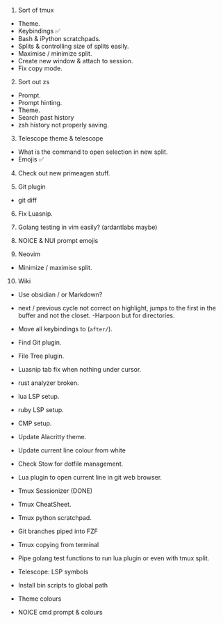 1. Sort of tmux
 - Theme.
- Keybindings ✅
 - Bash & iPython scratchpads.
 - Splits & controlling size of splits easily.
 - Maximise / minimize split.
 - Create new window & attach to session.
 - Fix copy mode.

2. Sort out zs
 - Prompt.
 - Prompt hinting.
 - Theme.
 - Search past history
 - zsh history not properly saving.

3. Telescope theme & telescope
  - What is the command to open selection in new split.
  - Emojis ✅

4. Check out new primeagen stuff.

5. Git plugin
  - git diff

6. Fix Luasnip.

7. Golang testing in vim easily? (ardantlabs maybe)

8. NOICE & NUI prompt emojis

9. Neovim
  - Minimize / maximise split.

10. Wiki

  - Use obsidian / or Markdown?


- next / previous cycle not correct on highlight, jumps to the first in the buffer and not the closet.
-Harpoon but for directories.
- Move all keybindings to (`after/`).
- Find Git plugin.
- File Tree plugin.
- Luasnip tab fix when nothing under cursor.
- rust analyzer broken.
- lua LSP setup.
- ruby LSP setup.
- CMP setup.
- Update Alacritty theme.
- Update current line colour from white
- Check Stow for dotfile management.
- Lua plugin to open current line in git web browser.
- Tmux Sessionizer (DONE)
- Tmux CheatSheet.
- Tmux python scratchpad.
- Git branches piped into FZF
- Tmux copying from terminal
- Pipe golang test functions to run lua plugin or even with tmux split.
- Telescope: LSP symbols
- Install bin scripts to global path
- Theme colours
- NOICE cmd prompt & colours

